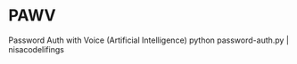 # PAWV
Password Auth with Voice (Artificial Intelligence) 
python password-auth.py | nisacodelifings
